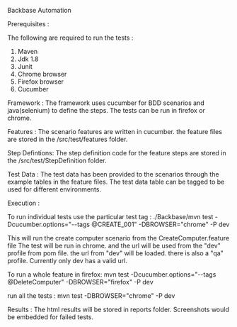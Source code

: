 Backbase Automation

Prerequisites :

The following are required to run the tests :
1) Maven
2) Jdk 1.8
3) Junit
4) Chrome browser
5) Firefox browser
6) Cucumber

Framework :
The framework uses cucumber for BDD scenarios and java(selenium) to define the steps. The tests can be run in firefox or chrome.

Features :
The scenario features are written in cucumber. the feature files are stored in the /src/test/features folder. 

Step Defintions:
The step definition code for the feature steps are stored in the /src/test/StepDefinition folder.

Test Data :
The test data has been provided to the scenarios through the example tables in the feature files. The test data table can be tagged to be used
for different environments.

Execution :

To run individual tests use the particular test tag :
./Backbase/mvn test -Dcucumber.options="--tags @CREATE_001" -DBROWSER="chrome" -P dev

This will run the create computer scenario from the CreateComputer.feature file
The test will be run in chrome. and the url will be used from the "dev" profile from pom file. the url from "dev" will be loaded. there is also a "qa" profile. Currently only dev has a valid url.

To run a whole feature in firefox:
mvn test -Dcucumber.options="--tags @DeleteComputer" -DBROWSER="firefox" -P dev

run all the tests :
mvn test -DBROWSER="chrome" -P dev

Results : The html results will be stored in reports folder. Screenshots would be embedded for failed tests.
